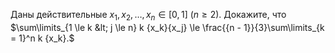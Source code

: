 Даны действительные $x_1,x_2,\ldots,x_n\in \left[0,1\right]$ ($n \ge 2$). Докажите, что $\sum\limits_{1 \le k  &lt;  j \le n} k {x_k}{x_j} \le \frac{{n - 1}}{3}\sum\limits_{k = 1}^n k {x_k}.$